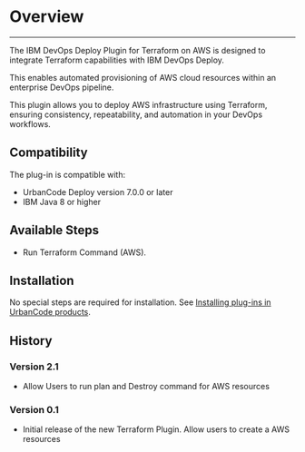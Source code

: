 # Overview

---

The IBM DevOps Deploy Plugin for Terraform on AWS is designed to integrate Terraform capabilities with IBM DevOps Deploy.

This enables automated provisioning of AWS cloud resources within an enterprise DevOps pipeline.

This plugin allows you to  deploy AWS infrastructure using Terraform, ensuring consistency, repeatability, and automation in your DevOps workflows.


## Compatibility

The plug-in is compatible with:

* UrbanCode Deploy version 7.0.0 or later
* IBM Java 8 or higher

## Available Steps

* Run Terraform Command (AWS).

## Installation

No special steps are required for installation. See [Installing plug-ins in UrbanCode products](https://community.ibm.com/community/user/wasdevops/blogs/laurel-dickson-bull1/2022/06/13/install-plugins).

## History

### Version 2.1

* Allow Users to run plan and Destroy command for AWS resources

### Version 0.1

* Initial release of the new Terraform Plugin. Allow users to create a AWS resources